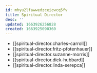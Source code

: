 ```yaml
---
id: mhyu2lfawwedzceicwcq5fv
title: Spiritual Director
desc: ''
updated: 1663926256828
created: 1663925090360
---
```

- [[spiritual-director.charles-carroll]]
- [[spiritual-director.fritz-pfotenhauer]]
- [[spiritual-director.suzanne-morris]]
- [[spiritual-director.dick-hubbard]]
- [[spiritual-director.linda-serepca]]